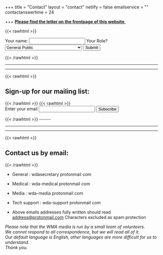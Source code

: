 +++
title = "Contact"
layout = "contact"
netlify = false
emailservice = ""
contactanswertime = 24

+++
[**Please find the letter on the frontpage of this website**.](https://worlddoctorsalliance.com/)

{{< rawhtml >}}<form id="ajaxForm"
  action="https://getform.io/f/72e0967f-e3ae-46a6-9c11-5da244f57f67"
  method="POST">
  <label>Your name:</label>
  <input type="text" name="name" required/>
    <label>Your Role? <select name="role[]" >
      <option value="General public">General Public</option>
      <option value="Doctors nurses scientists dentists">Doctors, nurses, scientists, dentists etc</option>
      <option value="Holistic health practitioners">Holistic health practitioners</option>
    </select></label>
  <button class="button">Submit</button>
  <p id="my-form-status"></p>
</form>{{< /rawhtml >}}

------

------

{{< rawhtml >}}

<h2>Sign-up for our mailing list: </h2>
{{< /rawhtml >}}
{{< rawhtml >}}

<form
  action="https://buttondown.email/api/emails/embed-subscribe/wda"
  method="post"
  target="popupwindow"
  onsubmit="window.open('https://buttondown.email/wda', 'popupwindow')"
  class="embeddable-buttondown-form">
  <label for="bd-email">Enter your email</label>
  <input type="email" name="email" id="bd-email"></input>
  <input type="hidden" value="1" name="embed"></input>
  <input type="submit" value="Subscribe"></input>
</form>{{< /rawhtml >}}
------

------

------

{{< rawhtml >}}

<h2>Contact us by email:</h2>  

{{< /rawhtml >}}

- General :  wdasecretary protonmail com  
- Medical :   wda-medical protonmail com   
- Media :  wda-media protonmail com   
- Tech support :  wda-support protonmail com   

- Above emails addresses fully written should read address@protonmail.com
  Characters excluded as spam protection

*Please note that the WMA media is run by a small team of volunteers.  
We cannot respond to all correspondence, but we will read all of it.  
Our default language is English, other languages are more difficult for us to understand.  
Thank you.*   

<!-- Getform: Place this script at the end of the body tag -->

<script>

```
$("#ajaxForm").submit(function(e){
  e.preventDefault();
  var action = $(this).attr("action");
  $.ajax({
    type: "POST",
    url: action,
    crossDomain: true,
    data: new FormData(this),
    dataType: "json",
    contentType: "multipart/form-data",
    processData: false,
    contentType: false,
    headers: {
      "Accept": "application/json"
    }
  }).done(function() {
     $('.success').addClass('is-active');
  }).fail(function() {
     alert('An error occurred please try again later.')
  });
});
```


</script>